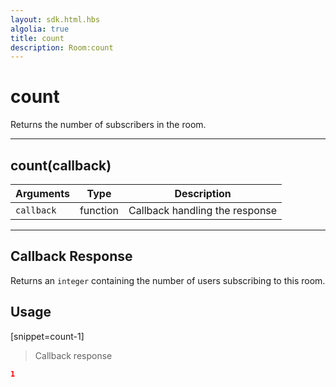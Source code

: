 ```yaml
---
layout: sdk.html.hbs
algolia: true
title: count
description: Room:count
---
```

  

# count
Returns the number of subscribers in the room.

---

## count(callback)

| Arguments | Type | Description |
|---------------|---------|----------------------------------------|
| ``callback`` | function | Callback handling the response |

---

## Callback Response

Returns an `integer` containing the number of users subscribing to this room.

## Usage

[snippet=count-1]
> Callback response

```json
1
```